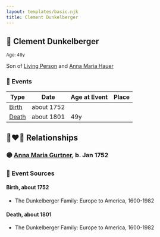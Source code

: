 ```yaml
---
layout: templates/basic.njk
title: Clement Dunkelberger
---
```

## 🔵 Clement Dunkelberger
<small>Age: 49y</small>

Son of [Living Person](/people/1/13545057) and [Anna Maria Hauer](/people/2/22963774)

### 📆 Events

Type | Date | Age at Event | Place
------ | ------ | ------ | ------
[Birth](#event-event-2) | about 1752 |  |
[Death](#event-event-3) | about 1801 | 49y |

## 👩‍❤️‍👨 Relationships

### 🟣 [Anna Maria Gurtner](/people/8/86382016), b. Jan 1752

### 📰 Event Sources

#### <a id="event-event-2"></a> Birth, about 1752
* The Dunkelberger Family: Europe to America, 1600-1982

#### <a id="event-event-3"></a> Death, about 1801
* The Dunkelberger Family: Europe to America, 1600-1982
